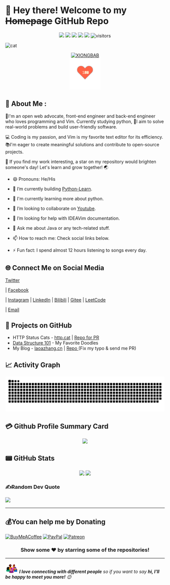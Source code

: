 

# :wave: Hey there! Welcome to my ~~Homepage~~ GitHub Repo 

<p align="center">
    <a href="https://github.com/laoazhang"><img src="https://img.shields.io/badge/status-learning-brightgreen.svg"></a>
    <a href="https://github.com/python/cpython"><img src="https://img.shields.io/badge/Python-3.12-e32c5d.svg"></a>
    <a href="https://github.com/laoazhang/laoazhang/graphs/contributors"><img src="https://img.shields.io/github/contributors/laoazhang/laoazhang?color=blue"></a>
    <a href="https://github.com/laoazhang/laoazhang/stargazers"><img src="https://img.shields.io/github/stars/laoazhang/laoazhang.svg?logo=github"></a>
    <a href="https://github.com/laoazhang/laoazhang/network/members"><img src="https://img.shields.io/github/forks/laoazhang/laoazhang.svg?color=blue&logo=github"></a>
    <img src="https://visitor-badge.laobi.icu/badge?page_id=laoazhang.laoazhang" alt="visitors"/>   
</p>

![cat](https://laoazhang.cn/assets/images/articles/dx-jamie-comic.jpg
)

<div align="center">
   <a href="javascript:;">
    <img src="https://readme-typing-svg.demolab.com?font=Fira+Code&pause=1000&width=1200&lines=Like a person is a lifetime thing!;喜欢一个人,是一辈子的事!&center=true&size=27&color=106EA9" alt="XIONGBAB" />
   </a>
</div>

<div align="center"><img  width="100px" src="https://raw.githubusercontent.com/L1cardo/iBeats/main/files/heart.svg"/></div>


## 💫 About Me :

🚀I'm an open web advocate, front-end engineer and back-end engineer who loves programming and Vim. Currently studying python, 🌟I aim to solve real-world problems and build user-friendly software.

💻 Coding is my passion, and Vim is my favorite text editor for its efficiency. 📚I'm eager to create meaningful solutions and contribute to open-source projects.

🌟 If you find my work interesting, a star on my repository would brighten someone's day! Let's learn and grow together! 🌏

- 😄 Pronouns: He/His

- 🔭 I’m currently building [Python-Learn](https://github.com/laoazhang/python-learn).

- 🌱 I'm currently learning more about python.

- 👯 I’m looking to collaborate on [Youtube](https://youtube.com/@laoazhang).

- 🤔 I’m looking for help with IDEAVim documentation.

- 💬 Ask me about Java or any tech-related stuff.

- 📫 How to reach me: Check social links below.

- ⚡ Fun fact: I spend almost 12 hours listening to songs every day.

## 🌐 Connect Me on Social Media
[Twitter](https://twitter.com/laoazhang) 

| [Facebook](https://www.facebook.com/laoazhang)

| [Instagram](https://www.instagram.com/laoazhang)
| [LinkedIn](https://linkedin.com/in/laoazhang)
| [Bilibili](https://space.bilibili.com/66068996)
| [Gitee](https://gitee.com/laoazhang)
| [LeetCode](https://leetcode.cn/u/laoazhang/)

| <a href="mailto:laoazhangs@outlook.com" target="blank">Email</a>



## 🎈 Projects on GitHub

- HTTP Status Cats - [http.cat](https://http.cat) | [Repo for PR](https://github.com/httpcats/http.cat)
- [Data Structure 101](https://github.com/girliemac/a-picture-is-worth-a-1000-words)  - My Favorite Doodles
- My Blog - [laoazhang.cn](https://laoazhang.cn/) | [Repo ](https://github.com/laoazhang/laoazhang.github.io)(Fix my typo & send me PR)

## 📈 Activity Graph
![laoazhang's github activity graph](https://raw.githubusercontent.com/laoazhang/laoazhang/output/github-contribution-grid-snake.svg)


## 💳 Github Profile Summary Card
<p align="center">
  <img src="https://github-profile-summary-cards.vercel.app/api/cards/profile-details?username=laoazhang&theme=vue"/>
</p>

## 📟 GitHub Stats
<p align="center">
	<img width="48%" src="https://github-readme-stats.vercel.app/api?username=laoazhang&show_icons=true&theme=vue" />
	<img width="48%" src="https://github-readme-streak-stats.herokuapp.com/?user=laoazhang&theme=vue" />
</p>


### ✍️Random Dev Quote
![](https://quotes-github-readme.vercel.app/api?type=horizontal&theme=vue)

---


  ## 💰You can help me by Donating
  [![BuyMeACoffee](https://img.shields.io/badge/Buy%20Me%20a%20Coffee-ffdd00?style=for-the-badge&logo=buy-me-a-coffee&logoColor=black)](https://buymeacoffee.com/laoazhang) [![PayPal](https://img.shields.io/badge/PayPal-00457C?style=for-the-badge&logo=paypal&logoColor=white)](https://paypal.me/laoazhang) [![Patreon](https://img.shields.io/badge/Patreon-F96854?style=for-the-badge&logo=patreon&logoColor=white)](https://patreon.com/laoazhang) 


<div align="center">

### Show some ❤️ by starring some of the repositories!

</div>

---
<img src="assets/giphy.gif" width="40"> <em><b>I love connecting with different people</b> so if you want to say <b>hi, I'll be happy to meet you more!</b> :blush:</em>
